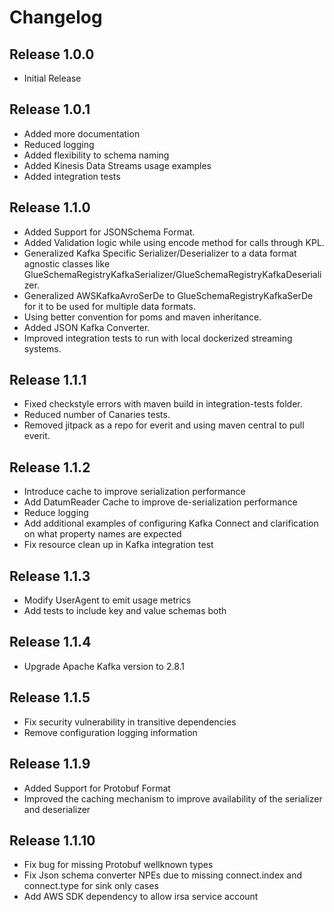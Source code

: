 # Changelog
## Release 1.0.0
* Initial Release

## Release 1.0.1
* Added more documentation
* Reduced logging
* Added flexibility to schema naming
* Added Kinesis Data Streams usage examples
* Added integration tests

## Release 1.1.0
* Added Support for JSONSchema Format.
* Added Validation logic while using encode method for calls through KPL.
* Generalized Kafka Specific Serializer/Deserializer to a data format agnostic classes like 
GlueSchemaRegistryKafkaSerializer/GlueSchemaRegistryKafkaDeserializer.
* Generalized AWSKafkaAvroSerDe to GlueSchemaRegistryKafkaSerDe for it to be used for multiple data formats.
* Using better convention for poms and maven inheritance.
* Added JSON Kafka Converter.
* Improved integration tests to run with local dockerized streaming systems.

## Release 1.1.1
* Fixed checkstyle errors with maven build in integration-tests folder.
* Reduced number of Canaries tests.
* Removed jitpack as a repo for everit and using maven central to pull everit.

## Release 1.1.2
* Introduce cache to improve serialization performance
* Add DatumReader Cache to improve de-serialization performance
* Reduce logging
* Add additional examples of configuring Kafka Connect and clarification on what property names are expected
* Fix resource clean up in Kafka integration test

## Release 1.1.3
* Modify UserAgent to emit usage metrics
* Add tests to include key and value schemas both 

## Release 1.1.4
* Upgrade Apache Kafka version to 2.8.1

## Release 1.1.5
* Fix security vulnerability in transitive dependencies
* Remove configuration logging information

## Release 1.1.9
* Added Support for Protobuf Format
* Improved the caching mechanism to improve availability of the serializer and deserializer

## Release 1.1.10
* Fix bug for missing Protobuf wellknown types
* Fix Json schema converter NPEs due to missing connect.index and connect.type for sink only cases
* Add AWS SDK dependency to allow irsa service account